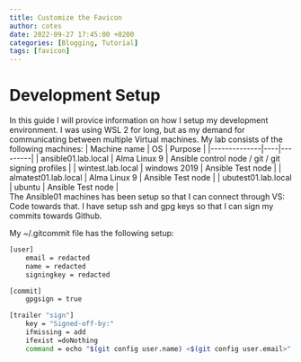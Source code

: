 ```yaml
---
title: Customize the Favicon
author: cotes
date: 2022-09-27 17:45:00 +0200
categories: [Blogging, Tutorial]
tags: [favicon]
---
```


# Development Setup
In this guide I will provice information on how I setup my development environment. I was using WSL 2 for long, but as my demand for communicating between multiple Virtual machines. 
My lab consists of the following machines:
| Machine name | OS | Purpose |
|--------------|----|---------|
| ansible01.lab.local | Alma Linux 9 | Ansible control node / git / git signing profiles |
| wintest.lab.local | windows 2019 | Ansible Test node |
| almatest01.lab.local | Alma Linux 9 | Ansible Test node |
| ubutest01.lab.local | ubuntu | Ansible Test node |
<br/>
The Ansible01 machines has been setup so that I can connect through VS: Code towards that. I have setup ssh and gpg keys so that I can sign my commits towards Github.

My ~/.gitcommit file has the following setup:

```bash
[user]
    email = redacted
    name = redacted
    signingkey = redacted

[commit]
    gpgsign = true

[trailer "sign"]
    key = "Signed-off-by:"
    ifmissing = add
    ifexist =doNothing
    command = echo "$(git config user.name) <$(git config user.email>"

```